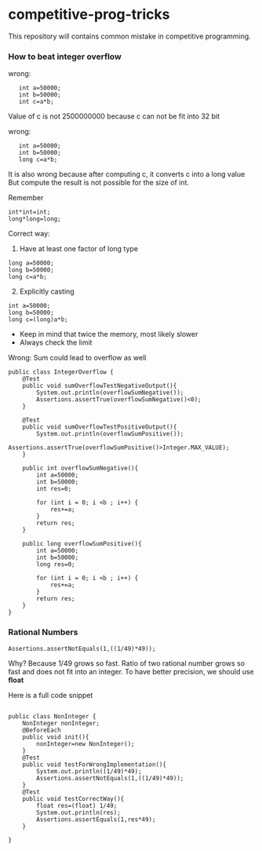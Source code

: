 # competitive-prog-tricks
This repository will contains common mistake in competitive programming. 

### How to beat integer overflow
wrong:

```
   int a=50000;
   int b=50000;
   int c=a*b;
```

Value of c is not 2500000000 because c can not be fit into 32 bit

wrong:
```
   int a=50000;
   int b=50000;
   long c=a*b;
```
It is also wrong because after computing c, it converts c into a long value
But compute the result is not possible for the size of int. 

Remember 
```
int*int=int;
long*long=long;
```

Correct way: 
1. Have at least one factor of long type
```
long a=50000;
long b=50000;
long c=a*b;
```
2. Explicitly casting
```
int a=50000;
long b=50000;
long c=(long)a*b;
```
* Keep in mind that twice the memory, most likely slower
* Always check the limit

Wrong: 
Sum could lead to overflow as well

```
public class IntegerOverflow {
    @Test
    public void sumOverflowTestNegativeOutput(){
        System.out.println(overflowSumNegative());
        Assertions.assertTrue(overflowSumNegative()<0);
    }

    @Test
    public void sumOverflowTestPositiveOutput(){
        System.out.println(overflowSumPositive());
        Assertions.assertTrue(overflowSumPositive()>Integer.MAX_VALUE);
    }

    public int overflowSumNegative(){
        int a=50000;
        int b=50000;
        int res=0;

        for (int i = 0; i <b ; i++) {
            res+=a;
        }
        return res;
    }

    public long overflowSumPositive(){
        int a=50000;
        int b=50000;
        long res=0;

        for (int i = 0; i <b ; i++) {
            res+=a;
        }
        return res;
    }
}

```

### Rational Numbers
```$xslt
Assertions.assertNotEquals(1,((1/49)*49));
```
Why? Because 1/49 grows so fast. Ratio of two rational number grows so fast and does not fit into an integer.
To have better precision, we should use **float**

Here is a full code snippet

```$xslt

public class NonInteger {
    NonInteger nonInteger;
    @BeforeEach
    public void init(){
        nonInteger=new NonInteger();
    }
    @Test
    public void testForWrongImplementation(){
        System.out.println((1/49)*49);
        Assertions.assertNotEquals(1,((1/49)*49));
    }
    @Test
    public void testCorrectWay(){
        float res=(float) 1/49;
        System.out.println(res);
        Assertions.assertEquals(1,res*49);
    }

}

```
